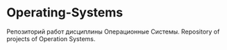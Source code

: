 # Operating-Systems

Репозиторий работ дисциплины Операционные Системы.
Repository of projects of Operation Systems.
